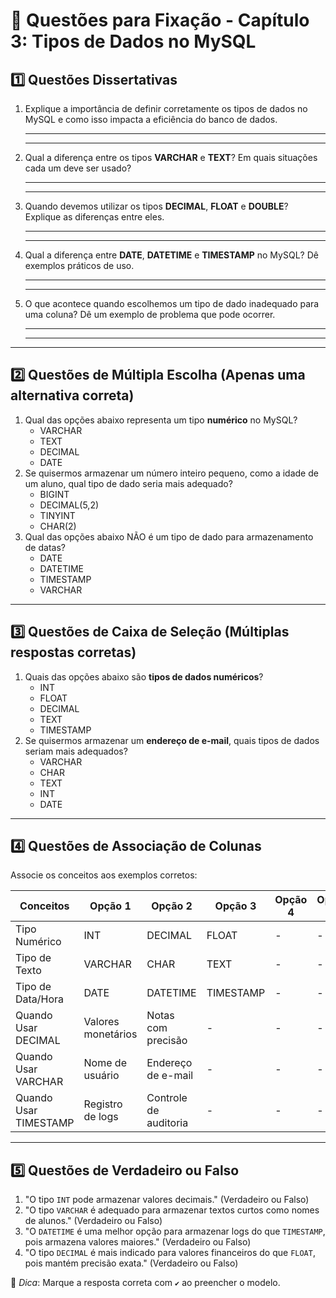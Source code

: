 # 📝 Questões para Fixação - Capítulo 3: Tipos de Dados no MySQL

## **1️⃣ Questões Dissertativas**

1. Explique a importância de definir corretamente os tipos de dados no MySQL e como isso impacta a eficiência do banco de dados.

   ------

   ------

2. Qual a diferença entre os tipos **VARCHAR** e **TEXT**? Em quais situações cada um deve ser usado?

   ------

   ------

3. Quando devemos utilizar os tipos **DECIMAL**, **FLOAT** e **DOUBLE**? Explique as diferenças entre eles.

   ------

   ------

4. Qual a diferença entre **DATE**, **DATETIME** e **TIMESTAMP** no MySQL? Dê exemplos práticos de uso.

   ------

   ------

5. O que acontece quando escolhemos um tipo de dado inadequado para uma coluna? Dê um exemplo de problema que pode ocorrer.

   ------

   ------

------

## **2️⃣ Questões de Múltipla Escolha** (Apenas uma alternativa correta)

1. Qual das opções abaixo representa um tipo **numérico** no MySQL?
   -  VARCHAR
   -  TEXT
   -  DECIMAL
   -  DATE
2. Se quisermos armazenar um número inteiro pequeno, como a idade de um aluno, qual tipo de dado seria mais adequado?
   -  BIGINT
   -  DECIMAL(5,2)
   -  TINYINT
   -  CHAR(2)
3. Qual das opções abaixo NÃO é um tipo de dado para armazenamento de datas?
   -  DATE
   -  DATETIME
   -  TIMESTAMP
   -  VARCHAR

------

## **3️⃣ Questões de Caixa de Seleção** (Múltiplas respostas corretas)

1. Quais das opções abaixo são **tipos de dados numéricos**?
   -  INT
   -  FLOAT
   -  DECIMAL
   -  TEXT
   -  TIMESTAMP
2. Se quisermos armazenar um **endereço de e-mail**, quais tipos de dados seriam mais adequados?
   -  VARCHAR
   -  CHAR
   -  TEXT
   -  INT
   -  DATE

------

## **4️⃣ Questões de Associação de Colunas**

Associe os conceitos aos exemplos corretos:

| Conceitos             | Opção 1            | Opção 2               | Opção 3   | Opção 4 | Opção 5 | Opção 6 |
| --------------------- | ------------------ | --------------------- | --------- | ------- | ------- | ------- |
| Tipo Numérico         | INT                | DECIMAL               | FLOAT     | -       | -       | -       |
| Tipo de Texto         | VARCHAR            | CHAR                  | TEXT      | -       | -       | -       |
| Tipo de Data/Hora     | DATE               | DATETIME              | TIMESTAMP | -       | -       | -       |
| Quando Usar DECIMAL   | Valores monetários | Notas com precisão    | -         | -       | -       | -       |
| Quando Usar VARCHAR   | Nome de usuário    | Endereço de e-mail    | -         | -       | -       | -       |
| Quando Usar TIMESTAMP | Registro de logs   | Controle de auditoria | -         | -       | -       | -       |

------

## **5️⃣ Questões de Verdadeiro ou Falso**

1. "O tipo `INT` pode armazenar valores decimais." (Verdadeiro ou Falso)
2. "O tipo `VARCHAR` é adequado para armazenar textos curtos como nomes de alunos." (Verdadeiro ou Falso)
3. "O `DATETIME` é uma melhor opção para armazenar logs do que `TIMESTAMP`, pois armazena valores maiores." (Verdadeiro ou Falso)
4. "O tipo `DECIMAL` é mais indicado para valores financeiros do que `FLOAT`, pois mantém precisão exata." (Verdadeiro ou Falso)

📌 *Dica*: Marque a resposta correta com `✔️` ao preencher o modelo.